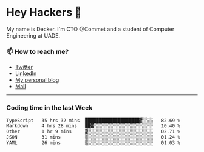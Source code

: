 # Hey Hackers 👋

My name is Decker. I`m CTO @Commet and a student of Computer Engineering at UADE.

### 📫 How to reach me?
- [Twitter](https://x.com/0xDecker) 
- [LinkedIn](https://www.linkedin.com/in/decker-urbano/) 
- [My personal blog](http://decker.sh) 
- [Mail](mailto:me@decker.sh)

---

### Coding time in the last Week

<!--START_SECTION:waka-->

```txt
TypeScript   35 hrs 32 mins  ████████████████████▓░░░░   82.69 %
Markdown     4 hrs 28 mins   ██▓░░░░░░░░░░░░░░░░░░░░░░   10.40 %
Other        1 hr 9 mins     ▓░░░░░░░░░░░░░░░░░░░░░░░░   02.71 %
JSON         31 mins         ▒░░░░░░░░░░░░░░░░░░░░░░░░   01.24 %
YAML         26 mins         ▒░░░░░░░░░░░░░░░░░░░░░░░░   01.03 %
```

<!--END_SECTION:waka-->
